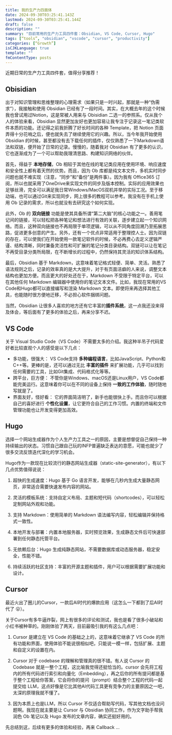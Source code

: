 ```yaml
---
title: 我的生产力四面体
date: 2024-09-30T03:25:41.143Z
lastmod: 2024-09-30T03:25:41.144Z
draft: false
description: ""
summary: "目前常用的生产力工具四件套：Obsidian, VS Code, Cursor, Hugo"
tags: [“tools”, "obsidian", "vscode", "cursor", "productivity"]
categories: [“Growth”]
isCJKLanguage: true
template: ""
fmContentType: posts
---
```


近期日常的生产力工具四件套，值得分享推荐！

## **Obisidian**

出于对知识管理和思维整理的心理需求（如果只是一时兴起，那就是一种“伪需求”），我接触和使用 Obsidian 已经有了一段时间。其实，在大概去年的这个时候我也曾试用过Notion，这是常被人用来与 Obisidian 二选一的参照系。仅从我个人的体验来看，Obsidian 显然更加友好也更加容易让我专注于记录这一笔记类软件本质的功能。还记得之前我折腾了好长时间的各种 Template，把 Notion 页面弄得十分花哨之后，便也就失去了继续使用它的兴趣。所以，当今年我开始使用 Obsidian 的时候，甚至都没有去下载任何的插件，仅仅熟悉了一下Markdown语法和双链，便开始了日常的记录。慢慢的，随着我对 Obsidian 有了更多的认识，它也逐渐成为了一个可以帮助我理清思路、构建知识网络的伙伴。

首先，得益于 **本地存储**，Ob 相较于其他在线的笔记类应用在使用环境、响应速度和安全性上都有着天然的优势。而且，因为 Ob 库都是纯文本文件，多机实时同步问题也就不难实现（注意，“同步”和“备份”是两件事）。因为我有 Office365 订阅，所以也就采用了OneDrive来实现文件的同步及版本控制。实际的应用效果也足够丝滑，完全可以满足我日常Windows/MacOS双机并举的实际工况。至于移动端，也可以通过Git来实现同步，网上很多的教程可以参考。我没有在手机上使用 Ob 记录的需求，所以也就没有去研究这个如何实现。

此外，Ob 的 **双向链接** 功能是使其具备所谓“第二大脑”的核心功能之一。善用笔记间的链接，可以轻松把各种笔记和想法进行有效的关联，逐步建立起一个知识网络。而且，这种双向链接也不再局限于单项逻辑，可以从不同角度回溯乃至拓展思路，促进更多创意的产生。另外，还有一个优点非常适用于整理控人士。因为双链的存在，可以使我们在开始使用一款笔记软件的时候，不必再费心去定义逻辑严谨、结构清晰，同时兼备灵活性和可扩展的笔记分类目录结构。双链可以让在笔记不再受目录分类所局限，在不断增长的过程中，仍然保持其灵活的知识体系结构。

最后，Obsidian 基于 Markdown，这意味着笔记格式轻便、简单、灵活。熟悉了语法规则之后，记录的效率真的是大大提升，对于有页面洁癖的人来说，调整文本结构也更加方便。而且更大的好处还在于，Markdown 不受限于特定平台，可以在其他任何 Markdown 编辑器中使用你的笔记文本文件。比如，我现在常用的VS Code和Hugo都可以直接编写和渲染 Markdown 文本。即使将来再选择其他工具，也能随时很方便地迁移，不必担心软件捆绑问题。

当然，Obsidian 让很多人喜欢的地方还有它丰富的**插件系统**，这一点我还没来得及体会，等后面有了更多的体验之后，再来分享不迟。

## **VS Code**

关于 Visual Studio Code（VS Code）不需要太多的介绍。我这种半吊子代码爱好者比较直观个人的感受是以下几点：

- 多功能，很强大：
VS Code支持 **多种编程语言**，比如JavaScript、Python和C++等。更棒的是，还可以通过无比 **丰富的插件** 来扩展功能，几乎可以找到任何需要的工具，比如Git集成、代码格式化等等。
- 跨平台，巨方便：
不管你是Windows、macOS还是Linux用户，VS Code都能完美运行。这意味着你可以在不同的设备上保持 **一致的工作体验**，随时随地写就是了。
- 界面友好，怪好看：
它的界面简洁明了，新手也能很快上手。而且你可以根据自己的喜好进行 **个性化设置**，让它更符合自己的工作习惯。内置的终端和文件管理功能也让开发变得更加高效。

## **Hugo**

选择一个网站生成器作为个人生产力工具之一的原因，主要是想督促自己保持一种持续输出的状态。习惯自己跟自己玩的INFP普遍缺乏表达的意愿，可能也就少了很多交流反馈迭代深化的学习机会。

Hugo作为一款现在比较流行的静态网站生成器（static-site-generator），有以下几点优势值得说说：

1. 超快的生成速度：Hugo 基于 Go 语言开发，能够在几秒内生成大量静态网页，非常适合需要快速发布内容的网站。

2. 灵活的模板系统：支持自定义布局、主题和短代码（shortcodes），可以轻松定制网站外观和功能。

3. 支持 Markdown：使用简单的 Markdown 语法编写内容，轻松编辑并保持格式一致性。

4. 本地开发与部署：内置本地服务器，实时预览效果，生成静态文件后可快速部署到任何静态托管平台。

5. 无依赖后台：Hugo 生成纯静态网站，不需要数据库或动态服务器，稳定安全，性能不错。

6. 持续活跃的社区支持：丰富的开源主题和插件，用户可以根据需要扩展功能和设计。

## **Cursor**

最近火出了圈儿的Cursor，一款后AI时代的爆款应用（这怎么一下都到了后AI时代了 :open_mouth:）。

关于Cursor有多牛逼炸裂，网上有很多的评论和测试，我也是看了很多小破站和小红书被种草的。刚刚体验了两天，目前最吸引我的有这么几点吧：

1. Cursor 是建立在 VS Code 的基础之上的，这意味着它继承了 VS Code 的所有功能和界面，使用体验不能说很相似吧，只能说一模一样，包括扩展、主题和自定义的设置在内。

2. Cursor 对于 codebase 的理解和管理真的很不错。有人说 Cursor 的 Codebase 就是一整个工程，这比喻我觉得还挺恰当的。cursor 会先将工程内的所有代码进行索引和向量化（Embedding），再之后你的所有提问都是基于整个工程给你答案，它会将你的提问（prompt）结合整个工程的代码一起提交给 LLM，这点好像是它比其他AI代码工具更有竞争力的主要原因之一吧，太深的原理我就不懂了。

3. 因为本质上也是LLM，所以 Cursor 不仅适合帮助写代码，写其他文档也没问题啊。我现在就主要是让 Cursor 与 Obsidian 协同工作，作为文字助手帮我润色 Ob 笔记以及 Hugo 发布的文章内容，确实还挺好用的。

先总结到这，后续有更多的体验和经验，再来 Callback ...

